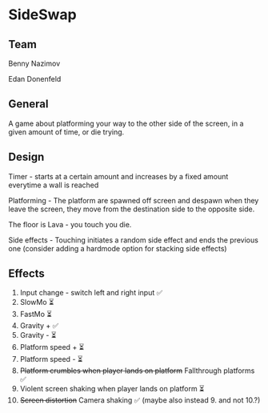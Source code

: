 # SideSwap

## Team

Benny Nazimov

Edan Donenfeld

## General

A game about platforming your way to the other side of the screen, in a given amount of time, or die trying.

## Design

Timer - starts at a certain amount and increases by a fixed amount everytime a wall is reached

Platforming - The platform are spawned off screen and despawn when they leave the screen, they move from the destination side to the opposite side.

The floor is Lava - you touch you die.

Side effects - Touching initiates a random side effect and ends the previous one (consider adding a hardmode option for stacking side effects)

## Effects

1. Input change - switch left and right input ✅
2. SlowMo ⏳
3. FastMo ⏳
4. Gravity + ✅
5. Gravity - ⏳
6. Platform speed + ⏳
7. Platform speed - ⏳
8. ~~Platform crumbles when player lands on platform~~ Fallthrough platforms ✅
9. Violent screen shaking when player lands on platform ⏳
10. ~~Screen distortion~~ Camera shaking ✅ (maybe also instead 9. and not 10.?)
